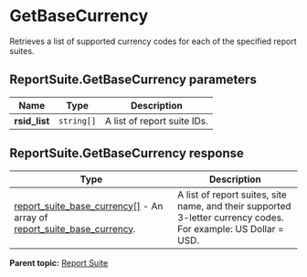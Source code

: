 # GetBaseCurrency

Retrieves a list of supported currency codes for each of the specified report suites.

## ReportSuite.GetBaseCurrency parameters

|Name|Type|Description|
|----|----|-----------|
| **rsid_list** | `string[]` |A list of report suite IDs.|

## ReportSuite.GetBaseCurrency response

|Type|Description|
|----|-----------|
|  [report_suite_base_currency[]](../../data_types/r_report_suite_base_currency_array.md#) - An array of [report_suite_base_currency](../../data_types/r_report_suite_base_currency.md#). |A list of report suites, site name, and their supported 3-letter currency codes. For example: US Dollar = USD.|

**Parent topic:** [Report Suite](../../methods/report_suite/r_methods_reportsuite.md)

